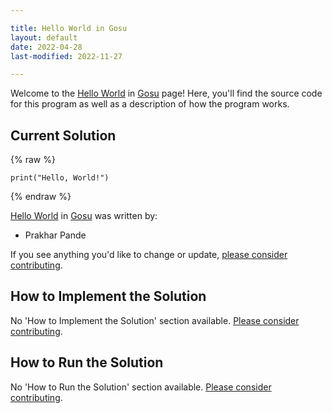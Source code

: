 ```yaml
---

title: Hello World in Gosu
layout: default
date: 2022-04-28
last-modified: 2022-11-27

---
```


Welcome to the [Hello World](https://sampleprograms.io/projects/hello-world) in [Gosu](https://sampleprograms.io/languages/gosu) page! Here, you'll find the source code for this program as well as a description of how the program works.

## Current Solution

{% raw %}

```gosu
print("Hello, World!")
```

{% endraw %}

[Hello World](https://sampleprograms.io/projects/hello-world) in [Gosu](https://sampleprograms.io/languages/gosu) was written by:

- Prakhar Pande

If you see anything you'd like to change or update, [please consider contributing](https://github.com/TheRenegadeCoder/sample-programs).

## How to Implement the Solution

No 'How to Implement the Solution' section available. [Please consider contributing](https://github.com/TheRenegadeCoder/sample-programs-website).

## How to Run the Solution

No 'How to Run the Solution' section available. [Please consider contributing](https://github.com/TheRenegadeCoder/sample-programs-website).